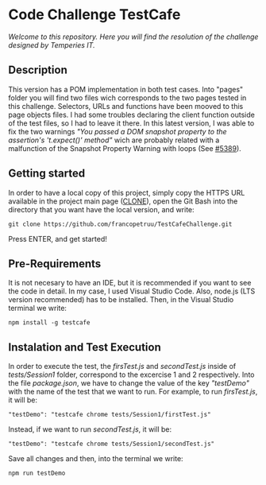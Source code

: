 # Code Challenge TestCafe

_Welcome to this repository. Here you will find the resolution of the challenge designed by Temperies IT._

## Description

This version has a POM implementation in both test cases. Into "pages" folder you will find two files wich corresponds to the two pages tested in this challenge. Selectors, URLs and functions have been mooved to this page objects files. I had some troubles declaring the client function outside of the test files, so I had to leave it there. In this latest version, I was able to fix the two warnings _"You passed a DOM snapshot property to the assertion's 't.expect()' method"_ wich are probably related with a malfunction of the Snapshot Property Warning with loops (See [#5389](https://github.com/DevExpress/testcafe/issues/5389)).

## Getting started

In order to have a local copy of this project, simply copy the HTTPS URL available in the project main page ([CLONE](https://github.com/francopetruu/TestCafeChallenge.git)), open the Git Bash into the directory that you want have the local version, and write:

`git clone https://github.com/francopetruu/TestCafeChallenge.git`

Press ENTER, and get started! 

## Pre-Requirements

It is not necesary to have an IDE, but it is recommended if you want to see the code in detail. In my case, I used Visual Studio Code. Also, node.js (LTS version recommended) has to be installed. Then, in the Visual Studio terminal we write:

`npm install -g testcafe`

## Instalation and Test Execution

In order to execute the test, the _firsTest.js_ and _secondTest.js_ inside of _tests/Session1_ folder, correspond to the excercise 1 and 2 respectively. Into the file _package.json_, we have to change the value of the key _"testDemo"_ with the name of the test that we want to run. For example, to run _firsTest.js_, it will be:

`"testDemo": "testcafe chrome tests/Session1/firstTest.js"`

Instead, if we want to run _secondTest.js_, it will be:

`"testDemo": "testcafe chrome tests/Session1/secondTest.js"`

Save all changes and then, into the terminal we write:

`npm run testDemo`


